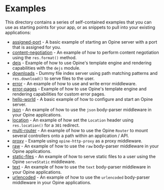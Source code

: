 # Examples

This directory contains a series of self-contained examples that you can use as starting points for your app, or as snippets to pull into your existing applications:

- [assigned-port](./assigned-port) - A basic example of starting an Opine server with a port that is assigned for you.
- [content-negotiation](./content-negotiation) - An example of how to perform content negotiation using the `res.format()` method.
- [dejs](./dejs) - Example of how to use Opine's template engine and rendering capabilities with the `dejs` module.
- [downloads](./downloads) - Dummy file index server using path matching patterns and `res.download()` to serve files to the user.
- [error](./error) - An example of how to use and write error middleware.
- [error-pages](./error-pages) - Example of how to use Opine's template engine and rendering capabilities for custom error pages.
- [hello-world](./hello-world) - A basic example of how to configure and start an Opine server.
- [json](./json) - An example of how to use the `json` body-parser middleware in your Opine applications.
- [location](./location) - An example of how set the `Location` header using `res.location()` for a `301` redirect.
- [multi-router](./multi-router) - An example of how to use the Opine `Router` to mount several controllers onto a path within an application / API.
- [proxy](./proxy) - Example using `opine-http-proxy` as a proxy middleware.
- [raw](./raw) - An example of how to use the `raw` body-parser middleware in your Opine applications.
- [static-files](./static-files) - An example of how to serve static files to a user using the Opine `serveStatic` middleware.
- [text](./text) - An example of how to use the `text` body-parser middleware in your Opine applications.
- [urlencoded](./urlencoded) - An example of how to use the `urlencoded` body-parser middleware in your Opine applications.
